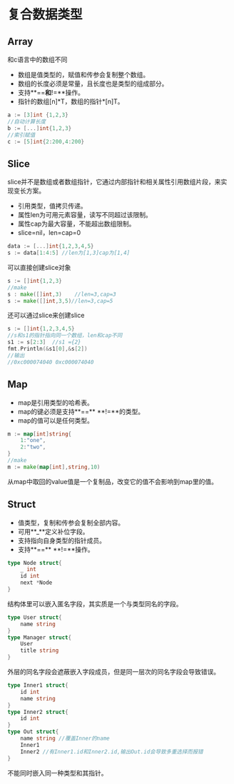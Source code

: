 # 复合数据类型
## Array

和c语言中的数组不同

- 数组是值类型的，赋值和传参会复制整个数组。
- 数组的长度必须是常量，且长度也是类型的组成部分。
- 支持**==**和**!=**操作。
- 指针的数组[n]\*T，数组的指针\*[n]T。

```go
a := [3]int {1,2,3}
//自动计算长度
b := [...]int{1,2,3}
//索引赋值
c := [5]int{2:200,4:200}
```

## Slice

slice并不是数组或者数组指针，它通过内部指针和相关属性引用数组片段，来实现变长方案。

- 引用类型，值拷贝传递。
- 属性len为可用元素容量，读写不同超过该限制。
- 属性cap为最大容量，不能超出数组限制。
- slice=nil，len=cap=0

```go
data := [...]int{1,2,3,4,5}
s := data[1:4:5] //len为[1,3]cap为[1,4]
```

可以直接创建slice对象

```go
s := []int{1,2,3}
//make
s : make([]int,3)    //len=3,cap=3
s := make([]int,3,5)//len=3,cap=5
```

还可以通过slice来创建slice

```go
s := []int{1,2,3,4,5}
//s和s1的指针指向同一个数组，len和cap不同
s1 := s[2:3]  //s1 ={2}
fmt.Println(&s1[0],&s[2])
//输出
//0xc000074040 0xc000074040
```

## Map

- map是引用类型的哈希表。
- map的键必须是支持**==** **!=**的类型。
- map的值可以是任何类型。

```go
m := map[int]string{
    1:"one",
    2:"two",
} 
//make
m := make(map[int],string,10)
```

从map中取回的value值是一个复制品，改变它的值不会影响到map里的值。	

## Struct

- 值类型，复制和传参会复制全部内容。
- 可用**_**定义补位字段。
- 支持指向自身类型的指针成员。
- 支持**==** **!=**操作。

```go
type Node struct{
    _ int
    id int 
    next *Node
}
```

结构体里可以嵌入匿名字段，其实质是一个与类型同名的字段。

```go
type User struct{
    name string
}
type Manager struct{
    User
    title string
}
```

外层的同名字段会遮蔽嵌入字段成员，但是同一层次的同名字段会导致错误。

```go
type Inner1 struct{
    id int
    name string
}
type Inner2 struct{
    id int
}
type Out struct{
	name string //覆盖Inner的name
 	Inner1
    Inner2 //有Inner1.id和Inner2.id,输出Out.id会导致多重选择而报错
}
```

不能同时嵌入同一种类型和其指针。